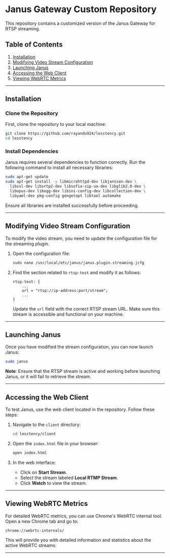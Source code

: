# Janus Gateway Custom Repository

This repository contains a customized version of the Janus Gateway for RTSP streaming.

## Table of Contents
1. [Installation](#installation)
2. [Modifying Video Stream Configuration](#modifying-video-stream-configuration)
3. [Launching Janus](#launching-janus)
4. [Accessing the Web Client](#accessing-the-web-client)
5. [Viewing WebRTC Metrics](#viewing-webrtc-metrics)

---

## Installation

### Clone the Repository

First, clone the repository to your local machine:

```bash
git clone https://github.com/rayandu924/lesstency.git
cd lesstency
```

### Install Dependencies

Janus requires several dependencies to function correctly. Run the following command to install all necessary libraries:

```bash
sudo apt-get update
sudo apt-get install -y libmicrohttpd-dev libjansson-dev \
  libssl-dev libsrtp2-dev libsofia-sip-ua-dev libglib2.0-dev \
  libopus-dev libogg-dev libini-config-dev libcollection-dev \
  libyaml-dev pkg-config gengetopt libtool automake
```

Ensure all libraries are installed successfully before proceeding.

---

## Modifying Video Stream Configuration

To modify the video stream, you need to update the configuration file for the streaming plugin.

1. Open the configuration file:
   ```bash
   sudo nano /usr/local/etc/janus/janus.plugin.streaming.jcfg
   ```

2. Find the section related to `rtsp-test` and modify it as follows:

   ```plaintext
   rtsp-test: {
       ...
       url = "rtsp://ip-address:port/stream";
       ...
   }
   ```

   Update the `url` field with the correct RTSP stream URL. Make sure this stream is accessible and functional on your machine.

---

## Launching Janus

Once you have modified the stream configuration, you can now launch Janus:

```bash
sudo janus
```

**Note**: Ensure that the RTSP stream is active and working before launching Janus, or it will fail to retrieve the stream.

---

## Accessing the Web Client

To test Janus, use the web client located in the repository. Follow these steps:

1. Navigate to the `client` directory:
   ```bash
   cd lesstency/client
   ```

2. Open the `index.html` file in your browser:
   ```bash
   open index.html
   ```

3. In the web interface:
   - Click on **Start Stream**.
   - Select the stream labeled **Local RTMP Stream**.
   - Click **Watch** to view the stream.

---

## Viewing WebRTC Metrics

For detailed WebRTC metrics, you can use Chrome's WebRTC internal tool. Open a new Chrome tab and go to:

```plaintext
chrome://webrtc-internals/
```

This will provide you with detailed information and statistics about the active WebRTC streams.

---
